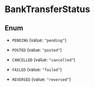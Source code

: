 

# BankTransferStatus

## Enum


* `PENDING` (value: `"pending"`)

* `POSTED` (value: `"posted"`)

* `CANCELLED` (value: `"cancelled"`)

* `FAILED` (value: `"failed"`)

* `REVERSED` (value: `"reversed"`)



